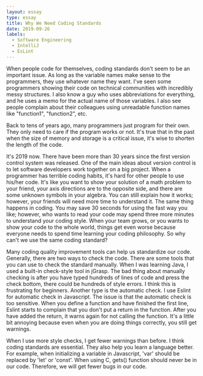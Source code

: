 ```yaml
---
layout: essay
type: essay
title: Why We Need Coding Standards
date: 2019-09-26
labels:
  - Software Engineering
  - IntelliJ
  - EsLint
---
```


When people code for themselves, coding standards don't seem to be an important issue. As long as the variable names make sense to the programmers, they use whatever name they want. I've seen some programmers showing their code on technical communities with incredibly messy structures. I also know a guy who uses abbreviations for everything, and he uses a memo for the actual name of those variables. I also see people complain about their colleagues using unreadable function names like "function1", "function2", etc.

Back to tens of years ago, many programmers just program for their own. They only need to care if the program works or not. It's true that in the past when the size of memory and storage is a critical issue, it's wise to shorten the length of the code. 

It's 2019 now. There have been more than 30 years since the first version control system was released. One of the main ideas about version control is to let software developers work together on a big project. When a programmer has terrible coding habits, it's hard for other people to use his/her code. It's like you want to show your solution of a math problem to your friend, your axis directions are to the opposite side, and there are some unknown symbols in your algebra. You can still explain how it works; however, your friends will need more time to understand it. The same thing happens in coding. You may save 30 seconds for using the fast way you like; however, who wants to read your code may spend three more minutes to understand your coding style. When your team grows, or you wants to show your code to the whole world, things get even worse because everyone needs to spend time learning your coding philosophy. So why can't we use the same coding standard?

Many coding quality improvement tools can help us standardize our code. Generally, there are two ways to check the code. There are some tools that you can use to check the standard manually. When I was learning Java, I used a built-in check-style tool in jGrasp. The bad thing about manually checking is after you have typed hundreds of lines of code and press the check bottom, there could be hundreds of style errors. I think this is frustrating for beginners. Another type is the automatic check. I use Eslint for automatic check in Javascript. The issue is that the automatic check is too sensitive. When you define a function and have finished the first line, Eslint starts to complain that you don't put a return in the function. After you have added the return, it warns again for not calling the function. It's a little bit annoying because even when you are doing things correctly, you still get warnings.

When I use more style checks, I get fewer warnings than before. I think coding standards are essential. They also help you learn a language better. For example, when initializing a variable in Javascript, 'var' should be replaced by 'let' or 'const'. When using C, gets() function should never be in our code. Therefore, we will get fewer bugs in our code.




